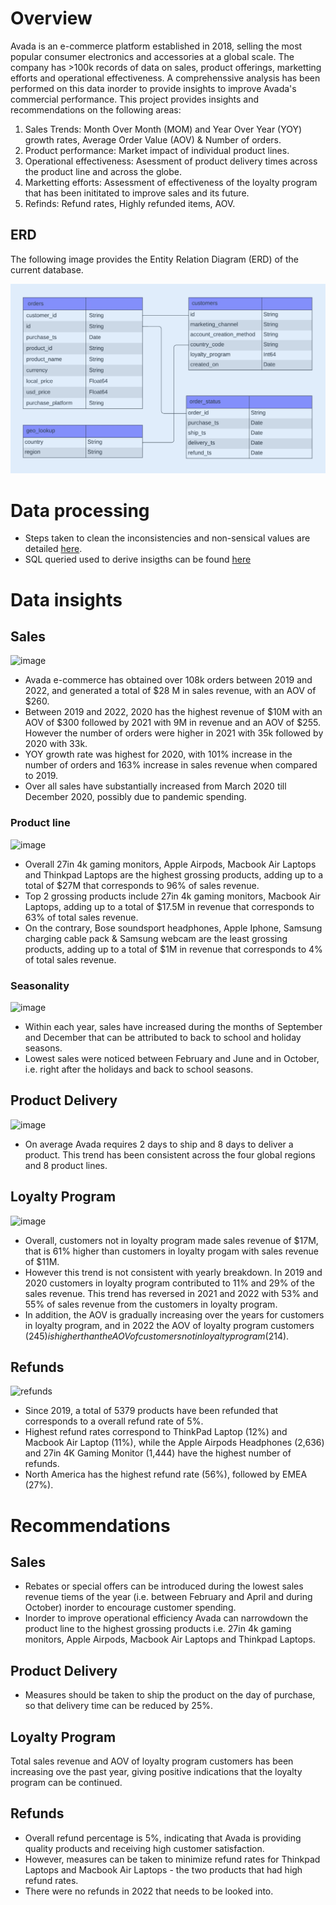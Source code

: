 
# Overview

Avada is an e-commerce platform established in 2018, selling the most popular consumer electronics and accessories at a global scale.
The company has >100k records of data on sales, product offerings, marketting efforts and operational effectiveness. 
A comprehenssive analysis has been performed on this data inorder to provide insights to improve Avada's commercial performance.
This project provides insights and recommendations on the following areas:
1. Sales Trends: Month Over Month (MOM) and Year Over Year (YOY) growth rates, Average Order Value (AOV) & Number of orders.
2. Product performance: Market impact of individual product lines.
3. Operational effectiveness: Asessment of product delivery times across the product line and across the globe.
4. Marketting efforts: Assessment of effectiveness of the loyalty program that has been inititated to improve sales and its future.
5. Refinds: Refund rates, Highly refunded items, AOV.

## ERD
The following image provides the Entity Relation Diagram (ERD) of the current database.

![Image ALT](https://github.com/shilpakarumanchi/Avada-e-commerce/blob/cc68913111f297ffdfe4c47ef0bf36e37101e2fd/ERD.png)

# Data processing
- Steps taken to clean the inconsistencies and non-sensical values are detailed [here](https://github.com/shilpakarumanchi/Avada-e-commerce/blob/f541a30ab36c7882ae310ac77c14eef550c869cc/Avada_issue_log.xlsx).
- SQL queried used to derive insigths can be found [here](https://github.com/shilpakarumanchi/Avada-e-commerce/blob/471184cb64ad8eb3ade58a3a6c11e3cae75aae50/sql_code.sql)

# Data insights
## Sales 
![image](https://github.com/user-attachments/assets/ef21a146-3023-4c4b-9c56-6a1f8d6da6d5)


- Avada e-commerce has obtained over 108k orders between 2019 and 2022, and generated a total of $28 M in sales revenue, with an AOV of $260.
- Between 2019 and 2022, 2020 has the highest revenue of $10M with an AOV of $300 followed by 2021 with 9M in revenue and an AOV of $255. However the number of orders were higher in 2021 with 35k followed by 2020 with 33k.
- YOY growth rate was highest for 2020, with 101% increase in the number of orders and 163% increase in sales revenue when compared to 2019.
- Over all sales have substantially increased from March 2020 till December 2020, possibly due to pandemic spending.

	
### Product line
		
![image](https://github.com/user-attachments/assets/079bf009-c3c4-4482-bbda-ffd645e41b0d)


- Overall 27in 4k gaming monitors, Apple Airpods, Macbook Air Laptops and Thinkpad Laptops are the highest grossing products, adding up to a total of $27M that corresponds to 96% of sales revenue. 
- Top 2 grossing products include 27in 4k gaming monitors, Macbook Air Laptops, adding up to a total of $17.5M in revenue that corresponds to 63% of total sales revenue. 
- On the contrary, Bose soundsport headphones, Apple Iphone, Samsung charging cable pack & Samsung webcam are the least grossing products, adding up to a total of $1M in revenue that corresponds to 4% of total sales revenue.
### Seasonality
![image](https://github.com/user-attachments/assets/7cafa699-251f-4785-93ea-dab9789f8705)

- Within each year, sales have increased during the months of September and December that can be attributed to back to school and holiday seasons.
- Lowest sales were noticed between February and June and in October, i.e. right after the holidays and back to school seasons. 

## Product Delivery
![image](https://github.com/user-attachments/assets/2b1efde4-8441-49a5-8d6f-0fff856a1e44)

- On average Avada requires 2 days to ship and 8 days to deliver a product. This trend has been consistent across the four global regions and 8 product lines.
## Loyalty Program
![image](https://github.com/user-attachments/assets/2840b0e0-c9fb-499e-8249-b650d6187c7a)

- Overall, customers not in loyalty program made sales revenue of $17M, that is 61% higher than customers in loyalty progam with sales revenue of $11M.
- However this trend is not consistent with yearly breakdown. In 2019 and 2020 customers in loyalty program contributed to 11% and 29% of the sales revenue. This trend has reversed in 2021 and 2022 with 53% and 55% of sales revenue from the customers in loyalty program.
- In addition, the AOV is gradually increasing over the years for customers in loyalty program, and in 2022 the AOV of loyalty program customers ($245) is higher than the AOV of customers not in loyalty program ($214).
  
## Refunds
![refunds](https://github.com/user-attachments/assets/f085e4e0-275c-42c0-a66c-da09db42dee1)

- Since 2019, a total of 5379 products have been refunded that corresponds to a overall refund rate of 5%.
- Highest refund rates correspond to ThinkPad Laptop (12%) and Macbook Air Laptop (11%), while the Apple Airpods Headphones (2,636) and 27in 4K Gaming Monitor (1,444) have the highest number of refunds.
- North America has the highest refund rate (56%), followed by EMEA (27%).

# Recommendations
## Sales 
- Rebates or special offers can be introduced during the lowest sales revenue tiems of the year (i.e. between February and April and during October) inorder to encourage customer spending.
- Inorder to improve operational efficiency Avada can narrowdown the product line to the highest grossing products i.e. 27in 4k gaming monitors, Apple Airpods, Macbook Air Laptops and Thinkpad Laptops.
## Product Delivery
- Measures should be taken to ship the product on the day of purchase, so that delivery time can be reduced by 25%. 
## Loyalty Program
Total sales revenue and AOV of loyalty program customers has been increasing ove the past year, giving positive indications that the loyalty program can be continued.
## Refunds
- Overall refund percentage is 5%, indicating that Avada is providing quality products and receiving high customer satisfaction.
- However, measures can be taken to minimize refund rates for Thinkpad Laptops and Macbook Air Laptops - the two products that had high refund rates.
- There were no refunds in 2022 that needs to be looked into.
